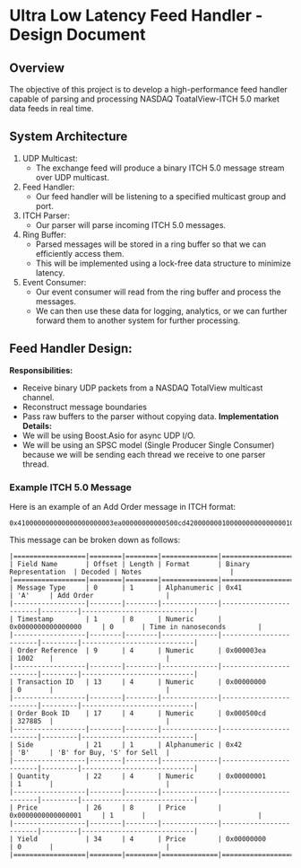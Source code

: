 # Ultra Low Latency Feed Handler - Design Document
## Overview
The objective of this project is to develop a high-performance feed handler capable of parsing and processing NASDAQ ToatalView-ITCH 5.0 market data feeds in real time.

## System Architecture

1. UDP Multicast:
   - The exchange feed will produce a binary ITCH 5.0 message stream over UDP multicast.
2. Feed Handler:
   - Our feed handler will be listening to a specified multicast group and port.
3. ITCH Parser:
   - Our parser will parse incoming ITCH 5.0 messages.
4. Ring Buffer:
   - Parsed messages will be stored in a ring buffer so that we can efficiently access them.
   - This will be implemented using a lock-free data structure to minimize latency.
5. Event Consumer:
   - Our event consumer will read from the ring buffer and process the messages.
   - We can then use these data for logging, analytics, or we can further forward them to another system for further processing.

## Feed Handler Design:
<b>Responsibilities:</b>
- Receive binary UDP packets from a NASDAQ TotalView multicast channel.
- Reconstruct message boundaries
- Pass raw buffers to the parser without copying data.
<b>Implementation Details:</b>
- We will be using Boost.Asio for async UDP I/O.
- We will be using an SPSC model (Single Producer Single Consumer) because we will be sending each thread we receive to one parser thread.

### Example ITCH 5.0 Message
Here is an example of an Add Order message in ITCH format:
```
0x410000000000000000000003ea00000000000500cd4200000001000000000000000100000000
```
This message can be broken down as follows:
```
|==================|========|========|==============|========================|=========|============================|
| Field Name       | Offset | Length | Format       | Binary Representation  | Decoded | Notes                      |
|==================|========|========|==============|========================|=========|============================|
| Message Type     | 0      | 1      | Alphanumeric | 0x41                   | 'A'     | Add Order                  |
|------------------|--------|--------|--------------|------------------------|---------|----------------------------|
| Timestamp        | 1      | 8      | Numeric      | 0x0000000000000000     | 0       | Time in nanoseconds        |
|------------------|--------|--------|--------------|------------------------|---------|----------------------------|
| Order Reference  | 9      | 4      | Numeric      | 0x000003ea             | 1002    |                            |
|------------------|--------|--------|--------------|------------------------|---------|----------------------------|
| Transaction ID   | 13     | 4      | Numeric      | 0x00000000             | 0       |                            |
|------------------|--------|--------|--------------|------------------------|---------|----------------------------|
| Order Book ID    | 17     | 4      | Numeric      | 0x000500cd             | 327885  |                            |
|------------------|--------|--------|--------------|------------------------|---------|----------------------------|
| Side             | 21     | 1      | Alphanumeric | 0x42                   | 'B'     | 'B' for Buy, 'S' for Sell  |
|------------------|--------|--------|--------------|------------------------|---------|----------------------------|
| Quantity         | 22     | 4      | Numeric      | 0x00000001             | 1       |                            |
|------------------|--------|--------|--------------|------------------------|---------|----------------------------|
| Price            | 26     | 8      | Price        | 0x0000000000000001     | 1       |                            |
|------------------|--------|--------|--------------|------------------------|---------|----------------------------|
| Yield            | 34     | 4      | Price        | 0x00000000             | 0       |                            |
|==================|========|========|==============|========================|=========|============================|
```
